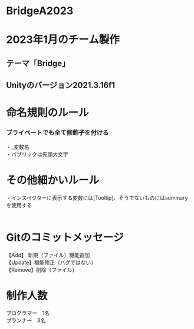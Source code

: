 # BridgeA2023

<h1>2023年1月のチーム製作</h1>
<h2>テーマ「Bridge」<h2>

Unityのバージョン2021.3.16f1

<h1> 命名規則のルール </h1>
<h3> プライベートでも全て修飾子を付ける </h3>
・_変数名<br>
・パブリックは先頭大文字<br>

<h1> その他細かいルール </h1>
・インスペクターに表示する変数には[Tooltip]、そうでないものにはsummaryを使用する<br>
<br>

<h1>Gitのコミットメッセージ</h1>
【Add】 新規（ファイル）機能追加<br>
【Update】機能修正（バグではない）<br>
【Remove】削除（ファイル）<br>

<h1> 制作人数 </h1>
プログラマー　1名<br>
プランナー　3名<br>